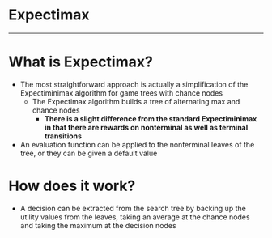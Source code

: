 # Expectimax

---

# What is Expectimax?

- The most straightforward approach is actually a simplification of the Expectiminimax algorithm for game trees with chance nodes
    - The Expectimax algorithm builds a tree of alternating max and chance nodes
        - **There is a slight difference from the standard Expectiminimax in that there are rewards on nonterminal as well as terminal transitions**
- An evaluation function can be applied to the nonterminal leaves of the tree, or they can be given a default value

# How does it work?

- A decision can be extracted from the search tree by backing up the utility values from the leaves, taking an average at the chance nodes and taking the maximum at the decision nodes